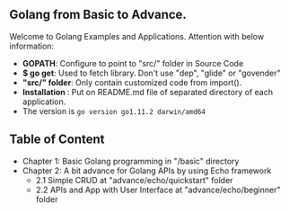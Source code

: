 ## Golang from Basic to Advance. 
Welcome to Golang Examples and Applications. Attention with below information:
- <b>GOPATH</b>: Configure to point to "src/" folder in Source Code
- <b>$ go get</b>: Used to fetch library. Don't use "dep", "glide" or "govender"
- <b> "src/" folder</b>: Only contain customized code from import(). 
- <b> Installation </b>: Put on README.md file of separated directory of each application.
- The version is `go version go1.11.2 darwin/amd64`

## Table of Content
- Chapter 1: Basic Golang programming in "/basic" directory
- Chapter 2: A bit advance for Golang APIs by using Echo framework
	- 2.1 Simple CRUD at "advance/echo/quickstart" folder
	- 2.2 APIs and App with User Interface at "advance/echo/beginner" folder